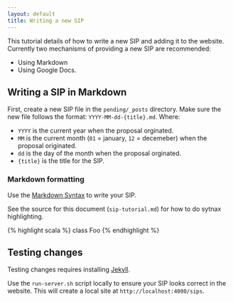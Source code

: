 ```yaml
---
layout: default
title: Writing a new SIP
---
```


This tutorial details of how to write a new SIP and adding it to the website.   Currently two mechanisms of providing a new SIP are recommended:

* Using Markdown
* Using Google Docs.


## Writing a SIP in Markdown ##

First, create a new SIP file in the `pending/_posts` directory.  Make sure the new file follows the format:  `YYYY-MM-dd-{title}.md`.  Where:
* `YYYY` is the current year when the proposal orginated.
* `MM` is the current month (`01` = january, `12` = decemeber) when the proposal originated.
* `dd` is the day of the month when the proposal orginated.
* `{title}` is the title for the SIP.


### Markdown formatting ###

Use the [Markdown Syntax](http://daringfireball.net/projects/markdown/syntax) to write your SIP.

See the source for this document (`sip-tutorial.md`) for how to do sytnax highlighting.

{% highlight scala %}
class Foo
{% endhighlight %}


## Testing changes ##

Testing changes requires installing [Jekyll](https://github.com/mojombo/jekyll/wiki/Install).

Use the `run-server.sh` script locally to ensure your SIP looks correct in the website.  This will create a local site at `http://localhost:4000/sips`.
